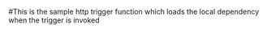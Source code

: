#This is the sample http trigger function which loads the local dependency when the trigger is invoked
